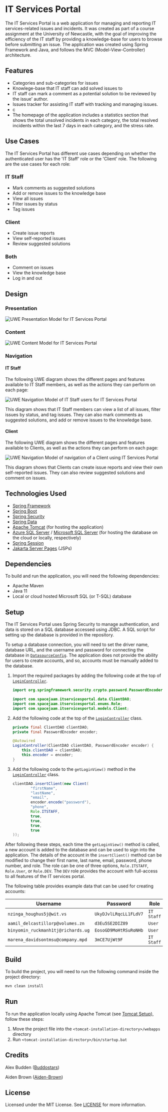 # IT Services Portal

The IT Services Portal is a web application for managing and reporting IT services-related issues and incidents. It was created as part of a course assignment at the University of Newcastle, with the goal of improving the efficiency of the IT staff by providing a knowledge-base for users to browse before submitting an issue. The application was created using Spring Framework and Java, and follows the MVC (Model-View-Controller) architecture.

## Features

* Categories and sub-categories for issues
* Knowlege-base that IT staff can add solved issues to
* IT staff can mark a comment as a potential solution to be reviewed by the issue' author.
* Issues tracker for assisting IT staff with tracking and managing issues.
* c
* The homepage of the application includes a statistics section that shows the total unsolved incidents in each category, the total resolved incidents within the last 7 days in each category, and the stress rate.

## Use Cases

The IT Services Portal has different use cases depending on whether the authenticated user has the 'IT Staff' role or the 'Client' role. The following are the use cases for each role:

### IT Staff

* Mark comments as suggested solutions
* Add or remove issues to the knowledge base
* View all issues
* Filter issues by status
* Tag issues

### Client

* Create issue reports
* View self-reported issues
* Review suggested solutions

### Both

* Comment on issues
* View the knowledge base
* Log in and out

## Design

### Presentation

![UWE Presentation Model for IT Services Portal](./images/UWE-Presentation-Diagram.jpeg)

### Content 

![UWE Content Model for IT Services Portal](./images/Content.jpg)

### Navigation

#### IT Staff

The following UWE diagram shows the different pages and features available to IT Staff members, as well as the actions they can perform on each page:

![UWE Navigation Model of IT Staff users for IT Services Portal](./images/Navigation_ITStaff.jpg)

This diagram shows that IT Staff members can view a list of all issues, filter issues by status, and tag issues. They can also mark comments as suggested solutions, and add or remove issues to the knowledge base.

#### Client

The following UWE diagram shows the different pages and features available to Clients, as well as the actions they can perform on each page:

![UWE Navigation Model of navigation of a Client using IT Services Portal](./images/Navigation_Client.jpg)

This diagram shows that Clients can create issue reports and view their own self-reported issues. They can also review suggested solutions and comment on issues.

## Technologies Used

* [Spring Framework](https://spring.io/projects/spring-framework)
* [Spring Boot](https://spring.io/projects/spring-boot)
* [Spring Security](https://spring.io/projects/spring-security)
* [Spring Data](https://spring.io/projects/spring-data)
* [Apache Tomcat](https://tomcat.apache.org/) (for hosting the application)
* [Azure SQL Server](https://azure.microsoft.com/en-au/services/sql-database/campaign/) / [Microsoft SQL Server](https://www.microsoft.com/en-au/sql-server/sql-server-2019) (for hosting the database on the cloud or locally, respectively)
* [Spring Session](https://spring.io/projects/spring-session)
* [Jakarta Server Pages](https://projects.eclipse.org/projects/ee4j.jsp) (JSPs)

## Dependencies

To build and run the application, you will need the following dependencies:

* Apache Maven
* Java 11
* Local or cloud hosted Microsoft SQL (or T-SQL) database

## Setup

The IT Services Portal uses Spring Security to manage authentication, and data is stored on a SQL database accessed using JDBC. A SQL script for setting up the database is provided in the repository.

To setup a database connection, you will need to set the driver name, database URL, and the username and password for connecting the database in [`DatasourceConfig`](./src/main/java/com/spacejaam/itservicesportal/configs/DatasourceConfig.java). The application does not provide the ability for users to create accounts, and so, accounts must be manually added to the database.

1. Import the required packages by adding the following code at the top of [`LoginController`](./src/main/java/com/spacejaam/itservicesportal/controller/LoginController.java).

    ```java
    import org.springframework.security.crypto.password.PasswordEncoder;

    import com.spacejaam.itservicesportal.data.ClientDAO;
    import com.spacejaam.itservicesportal.enums.Role;
    import com.spacejaam.itservicesportal.models.Client;
    ```

2. Add the following code at the top of the [`LoginController`](./src/main/java/com/spacejaam/itservicesportal/controller/LoginController.java#L11) class.

    ```java
    private final ClientDAO clientDAO;
    private final PasswordEncoder encoder;

    @Autowired
    LoginController(ClientDAO clientDAO, PasswordEncoder encoder) {
        this.clientDAO = clientDAO;
        this.encoder = encoder;
    }
    ```

3. Add the following code to the `getLoginView()` method in the [`LoginController`](./src/main/java/com/spacejaam/itservicesportal/controller/LoginController.java#L11) class.

    ```java
    clientDAO.insertClient(new Client(
            "firstName",
            "lastName",
            "email",
            encoder.encode("password"),
            "phone",
            Role.ITSTAFF,
            true,
            true,
            true,
            true
    ));
    ```

After following these steps, each time the `getLoginView()` method is called, a new account is added to the database and can be used to sign into the application. The details of the account in the `insertClient()` method can be modified to change their first name, last name, email, password, phone number, and role. The role can be one of three options, `Role.ITSTAFF`, `Role.User`, or `Role.DEV`. The `DEV` role provides the account with full-access to all features of the IT services portal. 

The following table provides example data that can be used for creating accounts:

| Username                           | Password              | Role       |
|------------------------------------|-----------------------|------------|
| `nzinga_houghus5j@wit.vs`          | `UkyDJvlLRqcLL1FLdV7` | `IT Staff` |
| `aamil_delcastillorp@volumes.zn`   | `d3Eu5SE2DIZ89`       | `User`     |
| `binyomin_ruckmanh1tj@richards.ug` | `EosoGD9MoHtRSuRoNHb` | `User`     |
| `marena_davidsontmsu@company.mpd`  | `3mCE7UjWt9F`         | `IT Staff` |

## Build

To build the project, you will need to run the following command inside the project directory:

```ps
mvn clean install
```

## Run

To run the application locally using Apache Tomcat (see [Tomcat Setup](https://tomcat.apache.org/tomcat-8.5-doc/setup.html)), follow these steps:

1. Move the project file into the `<tomcat-installation-directory>/webapps` directory
2. Run `<tomcat-installation-directory>/bin/startup.bat`



## Credits

Alex Budden ([Buddostars](https://github.com/Buddostars))

Aiden Brown ([Aiden-Brown](https://github.com/Aiden-Brown))

## License

Licensed under the MIT License. See [LICENSE](./LICENSE) for more information.